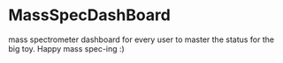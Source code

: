 # MassSpecDashBoard

mass spectrometer dashboard for every user to master the status for the big toy. Happy mass spec-ing :)

